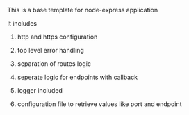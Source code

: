 This is a base template for node-express application

It includes

1. http and https configuration

2. top level error handling

3. separation of routes logic

4. seperate logic for endpoints with callback

5. logger included

6. configuration file to retrieve values like port and endpoint
